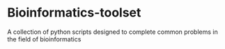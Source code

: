 # Bioinformatics-toolset
A collection of python scripts designed to complete common problems in the field of bioinformatics
